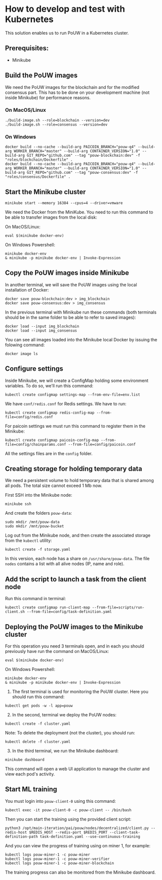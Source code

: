 # How to develop and test with Kubernetes
This solution enables us to run PoUW in a Kubernetes cluster.

## Prerequisites:
* Minikube

## Build the PoUW images

We need the PoUW images for the blockchain and for the modified consensus part. This has to be done on your development machine (not inside Minikube) for performance reasons.

### On MacOS/Linux
```
./build-image.sh --role=blockchain --version=dev
./build-image.sh --role=consensus --version=dev
```

### On Windows
```
docker build --no-cache --build-arg PAICOIN_BRANCH="pouw-q4" --build-arg WORKER_BRANCH="master" --build-arg CONTAINER_VERSION="1.0" --build-arg GIT_REPO="github.com" --tag "pouw-blockchain:dev" -f "roles/blockchain/Dockerfile" .
docker build --no-cache --build-arg PAICOIN_BRANCH="pouw-q4" --build-arg WORKER_BRANCH="master" --build-arg CONTAINER_VERSION="1.0" --build-arg GIT_REPO="github.com" --tag "pouw-consensus:dev" -f "roles/consensus/Dockerfile" .
```

## Start the Minikube cluster

```
minikube start --memory 16384 --cpus=4 --driver=vmware
```

We need the Docker from the MiniKube. You need to run this command to be able to transfer images from the local disk:

On MacOS/Linux:
```
eval $(minikube docker-env)
```


On Windows Powershell:
```
minikube docker-env
& minikube -p minikube docker-env | Invoke-Expression
```

## Copy the PoUW images inside Minikube

In another terminal, we will save the PoUW images using the local installation of Docker:
```
docker save pouw-blockchain:dev > img_blockchain
docker save pouw-consensus:dev > img_consensus
```

In the previous terminal with Minikube run these commands (both terminals should be in the same folder to be able to refer to saved images):
```
docker load --input img_blockchain
docker load --input img_consensus
```

You can see all images loaded into the Minikube local Docker by issuing the folowing command:
```
docker image ls
```

## Configure settings

Inside Minikube, we will create a ConfigMap holding some environment variables. To do so, we'll run this command:
```
kubectl create configmap settings-map --from-env-file=env.list
```

We have `conf/redis.conf` for Redis settings. We have to run:
````
kubectl create configmap redis-config-map --from-file=config/redis.conf
````

For paicoin settings we must run this command to register them in the Minikube:
````
kubectl create configmap paicoin-config-map --from-file=config/chainparams.conf --from-file=config/paicoin.conf
````

All the settings files are in the `config` folder.

## Creating storage for holding temporary data
We need a persistent volume to hold temporary data that is shared among all pods. The total size cannot exceed 1 Mb now.

First SSH into the Minikube node:
```
minikube ssh
```

And create the folders `pouw-data`:
```
sudo mkdir /mnt/pouw-data
sudo mkdir /mnt/pouw-bucket
```

Log out from the Minikube node, and then create the associated storage from the `kubectl` utility:

```
kubectl create -f storage.yaml
```

In this version, each node has a share on `/usr/share/pouw-data`. The file `nodes` contains a list with all alive nodes (IP, name and role).
## Add the script to launch a task from the client node

Run this command in terminal:
````
kubectl create configmap run-client-map --from-file=scripts/run-client.sh --from-file=config/task-definition.yaml
````

## Deploying the PoUW images to the Minikube cluster
For this operation you need 3 terminals open, and in each you should previously have run the command on MacOS/Linux:
```
eval $(minikube docker-env)
```

On Windows Powershell:
```
minikube docker-env
& minikube -p minikube docker-env | Invoke-Expression
```

1. The first terminal is used for monitoring the PoUW cluster. Here you should run this command:
```
kubectl get pods -w -l app=pouw
```

2. In the second, terminal we deploy the PoUW nodes:
```
kubectl create -f cluster.yaml
```

Note: To delete the deployment (not the cluster), you should run:
```
kubectl delete -f cluster.yaml
```

3. In the third terminal, we run the Minikube dashboard:
```
minikube dashboard
```

This command will open a web UI application to manage the cluster and view each pod's activity.

## Start ML training

You must login into `pouw-client-0` using this command:
````
kubectl exec -it pouw-client-0 -c pouw-client -- /bin/bash
````

Then you can start the training using the provided client script:
````
python3 /opt/main-iteration/pai/pouw/nodes/decentralized/client.py --redis-host $REDIS_HOST --redis-port $REDIS_PORT --client-task-definition-path task-definition.yaml --use-continuous-training
````

And you can view the progress of training using on miner 1, for example:
````
kubectl logs pouw-miner-1 -c pouw-miner
kubectl logs pouw-miner-1 -c pouw-miner-verifier
kubectl logs pouw-miner-1 -c pouw-miner-blockchain
````

The training progress can also be monitored from the Minikube dashboard.
